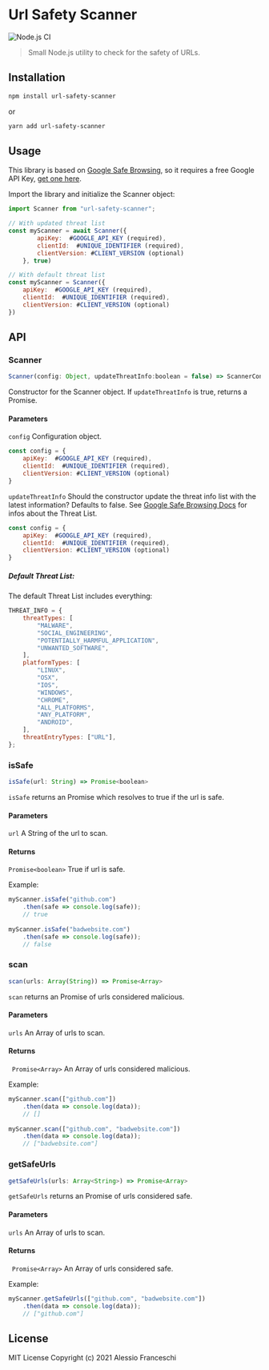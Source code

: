 # Url Safety Scanner
![Node.js CI](https://github.com/PandaSekh/Url-Safety-Scanner/workflows/Node.js%20CI/badge.svg)

> Small Node.js utility to check for the safety of URLs.

## Installation
```sh
npm install url-safety-scanner
```
or
```sh
yarn add url-safety-scanner
```

## Usage

This library is based on [Google Safe Browsing](https://developers.google.com/safe-browsing/v4), so it requires a free Google API Key, [get one here](https://cloud.google.com/docs/authentication/api-keys?hl=en&ref_topic=6262490&visit_id=637452868400701187-4266388275&rd=1).

Import the library and initialize the Scanner object:
```js
import Scanner from "url-safety-scanner";

// With updated threat list 
const myScanner = await Scanner({
		apiKey:  #GOOGLE_API_KEY (required),
		clientId:  #UNIQUE_IDENTIFIER (required),
		clientVersion: #CLIENT_VERSION (optional)
	}, true)

// With default threat list
const myScanner = Scanner({
	apiKey:  #GOOGLE_API_KEY (required),
	clientId:  #UNIQUE_IDENTIFIER (required),
	clientVersion: #CLIENT_VERSION (optional)
})
``` 

## API
### Scanner
```js
Scanner(config: Object, updateThreatInfo:boolean = false) => ScannerConstructor || Promise(ScannerConstructor)
```
Constructor for the Scanner object. If `updateThreatInfo` is true, returns a Promise.

#### Parameters
`config` Configuration object.
```js
const config = {
	apiKey:  #GOOGLE_API_KEY (required),
	clientId:  #UNIQUE_IDENTIFIER (required),
	clientVersion: #CLIENT_VERSION (optional)
}
```

`updateThreatInfo` Should the constructor update the threat info list with the latest information? Defaults to false.
See [Google Safe Browsing Docs](https://developers.google.com/safe-browsing/v4/lists) for infos about the Threat List.
```js
const config = {
	apiKey:  #GOOGLE_API_KEY (required),
	clientId:  #UNIQUE_IDENTIFIER (required),
	clientVersion: #CLIENT_VERSION (optional)
}
```

##### Default Threat List:
The default Threat List includes everything: 
```js
THREAT_INFO = {
	threatTypes: [
		"MALWARE",
		"SOCIAL_ENGINEERING",
		"POTENTIALLY_HARMFUL_APPLICATION",
		"UNWANTED_SOFTWARE",
	],
	platformTypes: [
		"LINUX",
		"OSX",
		"IOS",
		"WINDOWS",
		"CHROME",
		"ALL_PLATFORMS",
		"ANY_PLATFORM",
		"ANDROID",
	],
	threatEntryTypes: ["URL"],
};
```
### isSafe
```js
isSafe(url: String) => Promise<boolean> 
```
`isSafe` returns an Promise<boolean> which resolves to true if the url is safe.

#### Parameters
`url` A String of the url to scan.

#### Returns
`Promise<boolean>` True if url is safe.

Example:
```js
myScanner.isSafe("github.com")
	.then(safe => console.log(safe));
	// true
	
myScanner.isSafe("badwebsite.com")
	.then(safe => console.log(safe));
	// false
```

### scan
```js
scan(urls: Array(String)) => Promise<Array> 
```
`scan` returns an Promise<Array> of urls considered malicious.

#### Parameters
`urls` An Array of urls to scan.

#### Returns
` Promise<Array>` An Array of urls considered malicious.

Example:
```js
myScanner.scan(["github.com"])
	.then(data => console.log(data));
	// [] 
	
myScanner.scan(["github.com", "badwebsite.com"])
	.then(data => console.log(data));
	// ["badwebsite.com"] 
```

### getSafeUrls
```js
getSafeUrls(urls: Array<String>) => Promise<Array>
```
`getSafeUrls` returns an Promise<Array> of urls considered safe.

#### Parameters
`urls` An Array of urls to scan.

#### Returns
` Promise<Array>` An Array of urls considered safe.

Example:
```js
myScanner.getSafeUrls(["github.com", "badwebsite.com"])
	.then(data => console.log(data));
	// ["github.com"] 
```

## License
MIT License
Copyright (c) 2021 Alessio Franceschi